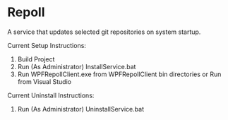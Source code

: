 # Repoll
A service that updates selected git repositories on system startup.

Current Setup Instructions:

1. Build Project
2. Run (As Administrator) InstallService.bat
3. Run WPFRepollClient.exe from WPFRepollClient bin directories or Run from Visual Studio

Current Uninstall Instructions:

1. Run (As Administrator) UninstallService.bat
